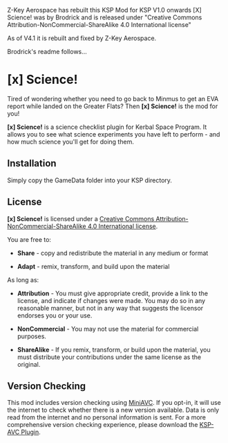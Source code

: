 Z-Key Aerospace has rebuilt this KSP Mod for KSP V1.0 onwards
[X] Science! was by Brodrick and is released under "Creative Commons Attribution-NonCommercial-ShareAlike 4.0 International license"

As of V4.1 it is rebuilt and fixed by Z-Key Aerospace.



Brodrick's readme follows...



[x] Science!
============

Tired of wondering whether you need to go back to Minmus to get an EVA report while landed on the Greater Flats? Then **[x] Science!** is the mod for you!

**[x] Science!** is a science checklist plugin for Kerbal Space Program. It allows you to see what science experiments you have left to perform - and how much science you'll get for doing them.

Installation
------------

Simply copy the GameData folder into your KSP directory.

License
------

**[x] Science!** is licensed under a [Creative Commons Attribution-NonCommercial-ShareAlike 4.0 International license][1].

You are free to:  

 * **Share** - copy and redistribute the material in any medium or format

 * **Adapt** - remix, transform, and build upon the material

As long as:

 * **Attribution** - You must give appropriate credit, provide a link to the license, and indicate if changes were made. You may do so in any reasonable manner, but not in any way that suggests the licensor endorses you or your use.

 * **NonCommercial** - You may not use the material for commercial purposes.

 * **ShareAlike** - If you remix, transform, or build upon the material, you must distribute your contributions under the same license as the original.


Version Checking
---

This mod includes version checking using [MiniAVC][2]. If you opt-in, it will use the internet to check whether there is a new version available. Data is only read from the internet and no personal information is sent. For a more comprehensive version checking experience, please download the [KSP-AVC Plugin][2].

[1]:http://creativecommons.org/licenses/by-nc-sa/4.0/
[2]:http://forum.kerbalspaceprogram.com/threads/79745
